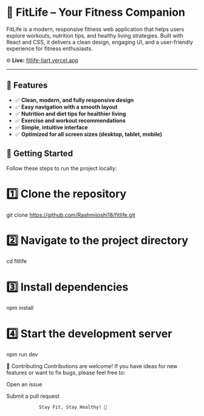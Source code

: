 # 🌟 FitLife – Your Fitness Companion

FitLife is a modern, responsive fitness web application that helps users explore workouts, nutrition tips, and healthy living strategies. Built with React and CSS, it delivers a clean design, engaging UI, and a user-friendly experience for fitness enthusiasts.

🌐 **Live:** [fitlife-liart.vercel.app](https://fitlife-liart.vercel.app)

---

## 🚀 Features

- ✅ **Clean, modern, and fully responsive design**
- ✅ **Easy navigation with a smooth layout**
- ✅ **Nutrition and diet tips for healthier living**
- ✅ **Exercise and workout recommendations**
- ✅ **Simple, intuitive interface**
- ✅ **Optimized for all screen sizes (desktop, tablet, mobile)**



## 🚀 Getting Started

Follow these steps to run the project locally:

  # 1️⃣ Clone the repository
git clone https://github.com/Rashmijoshi18/fitlife.git

# 2️⃣ Navigate to the project directory
cd fitlife

# 3️⃣ Install dependencies
npm install

# 4️⃣ Start the development server
npm run dev


🤝 Contributing
Contributions are welcome!
If you have ideas for new features or want to fix bugs, please feel free to:

Open an issue

Submit a pull request

                Stay Fit, Stay Healthy! 💪

